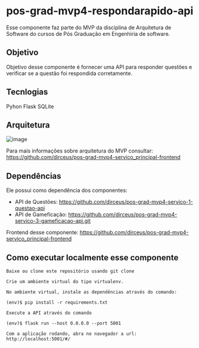 # pos-grad-mvp4-respondarapido-api
Esse componente faz parte do MVP da disciplina de Arquitetura de Software do cursos de Pós Graduação em Engenhiria de software.

## Objetivo
Objetivo desse componente é fornecer uma API para responder questões e verificar se a questão foi respondida corretamente.

## Tecnlogias
Pyhon
Flask
SQLite

## Arquitetura

![image](https://github.com/user-attachments/assets/caf01713-2404-4814-a988-8c5ea26f8232)


Para mais informações sobre arquitetura do MVP consultar: https://github.com/dirceus/pos-grad-mvp4-servico_principal-frontend

## Dependências

Ele possui como dependência dos componentes:

* API de Questões: https://github.com/dirceus/pos-grad-mvp4-servico-1-questao-api
* API de Gameficação: https://github.com/dirceus/pos-grad-mvp4-servico-3-gameficacao-api.git

Frontend desse componente: 
https://github.com/dirceus/pos-grad-mvp4-servico_principal-frontend

## Como executar localmente esse componente


    Baixe ou clone este repositório usando git clone

    Crie um ambiente virtual do tipo virtualenv.

    No ambiente virtual, instale as dependências através do comando:

```(env)$ pip install -r requirements.txt ```

    Execute a API através do comando

```(env)$ flask run --host 0.0.0.0 --port 5001 ```

    Com a aplicação rodando, abra no navegador a url: http://localhost:5001/#/
